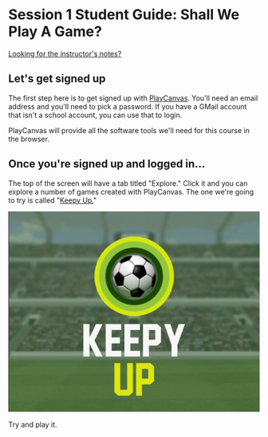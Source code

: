 # Session 1 Student Guide: Shall We Play A Game?

[Looking for the instructor's notes?](InstructorNotes.md)

## Let's get signed up

The first step here is to get signed up with [PlayCanvas](https://playcanvas.com). You'll need an email address and you'll need to pick a password. If you have a GMail account that isn't a school account, you can use that to login.

PlayCanvas will provide all the software tools we'll need for this course in the browser.

## Once you're signed up and logged in...

The top of the screen will have a tab titled "Explore." Click it and you can explore a number of games created with PlayCanvas. The one we're going to try is called "[Keepy Up.](https://playcanv.as/p/XtfZXpxU/)"

![Keepy Up Title Screen](../Resources%20and%20Assets/tutorial_images/keepy_up_open_screen_1.jpg)

Try and play it.

